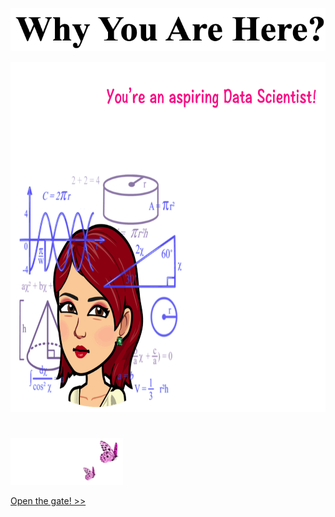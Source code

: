 <p align="center">
<img src="https://github.com/lady-h-world/My_Garden/blob/main/images/cover/why_here.png" width="532" height="69" />
</p>

<p align="center">
<img src="https://github.com/lady-h-world/My_Garden/blob/main/images/cover/why_yr_here_v4.gif" width="779" height="560" />
</p>


#

<p align="left">
<img src="https://github.com/lady-h-world/My_Garden/blob/main/images/follow_us.png" width="180" height="75" />
</p>

[Open the gate! >>][1]


[1]:https://github.com/lady-h-world/My_Garden/blob/main/reading_pages/cover/at_the_gate.md
